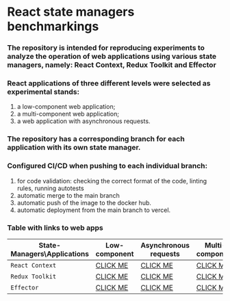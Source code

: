 # React state managers benchmarkings

### The repository is intended for reproducing experiments to analyze the operation of web applications using various state managers, namely: React Context, Redux Toolkit and Effector

### React applications of three different levels were selected as experimental stands: 
  1) a low-component web application;
  2) a multi-component web application;
  3) a web application with asynchronous requests.

### The repository has a corresponding branch for each application with its own state manager.

### Configured CI/CD when pushing to each individual branch:
1) for code validation: checking the correct format of the code, linting rules, running autotests
2) automatic merge to the main branch
3) automatic push of the image to the docker hub.
4) automatic deployment from the main branch to vercel.

### Table with links to web apps
| State-Managers\Applications  | Low-component  | Asynchronous requests | Multi-component |
| ------------- | ------------- | ------------- | ------------- |
| `React Context`  | [CLICK ME](https://benchmarks-react-state-managers-counter-context.vercel.app/)  | [CLICK ME](https://benchmarks-react-state-managers-fetching-context.vercel.app/)  | [CLICK ME](https://benchmarks-react-state-managers-todo-context.vercel.app/)  |
| `Redux Toolkit`  | [CLICK ME](https://benchmarks-react-state-managers-counter-redux.vercel.app/)  | [CLICK ME](https://benchmarks-react-state-managers-fetching-redux.vercel.app/)  | [CLICK ME](https://benchmarks-react-state-managers-todo-redux.vercel.app/)  |
| `Effector`  | [CLICK ME](https://benchmarks-react-state-managers-counter-effector.vercel.app/)  | [CLICK ME](https://benchmarks-react-state-managers-fetching-effector.vercel.app/)  | [CLICK ME](https://benchmarks-react-state-managers-todo-effector.vercel.app/)  |
